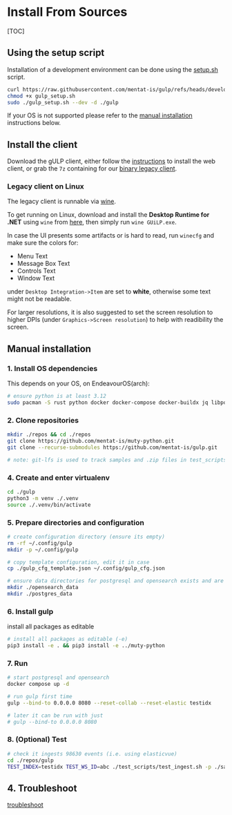 
# Install From Sources
[TOC]

## Using the setup script

Installation of a development environment can be done using the [setup.sh](https://github.com/mentat-is/gulp/blob/develop/setup.sh) script.
```bash
curl https://raw.githubusercontent.com/mentat-is/gulp/refs/heads/develop/setup.sh -o gulp_setup.sh
chmod +x gulp_setup.sh
sudo ./gulp_setup.sh --dev -d ./gulp
```

If your OS is not supported please refer to the [manual installation](<#Manual installation>) instructions below.

## Install the client

Download the gULP client, either follow the [instructions](https://github.com/mentat-is/gulpui-web/blob/master/README.md#installation) to install the web client,
or grab the `7z` containing for our [binary legacy client](https://github.com/mentat-is/gulp/releases/download/legacy/GUiLP_legacy_bin.7z).

### Legacy client on Linux

The legacy client is runnable via [wine](https://winehq.org).

To get running on Linux, download and install the **Desktop Runtime for .NET** using `wine` from [here](https://dotnet.microsoft.com/en-us/download/dotnet/6.0),
then simply run `wine GUiLP.exe`.

In case the UI presents some artifacts or is hard to read, run `winecfg` and make sure the colors for:

- Menu Text
- Message Box Text
- Controls Text
- Window Text

under `Desktop Integration->Item` are set to **white**, otherwise some text might not be readable.

For larger resolutions, it is also suggested to set the screen resolution to higher DPIs (under `Graphics->Screen resolution`) to help with readibility the screen.


## Manual installation

### 1. Install OS dependencies

This depends on your OS, on EndeavourOS(arch):

~~~bash
# ensure python is at least 3.12
sudo pacman -S rust python docker docker-compose docker-buildx jq libpqxx git-lfs
~~~

### 2. Clone repositories

~~~bash
mkdir ./repos && cd ./repos
git clone https://github.com/mentat-is/muty-python.git
git clone --recurse-submodules https://github.com/mentat-is/gulp.git

# note: git-lfs is used to track samples and .zip files in test_scripts
~~~

### 4. Create and enter virtualenv

~~~bash
cd ./gulp
python3 -m venv ./.venv
source ./.venv/bin/activate
~~~

### 5. Prepare directories and configuration

~~~bash
# create configuration directory (ensure its empty)
rm -rf ~/.config/gulp
mkdir -p ~/.config/gulp

# copy template configuration, edit it in case
cp ./gulp_cfg_template.json ~/.config/gulp_cfg.json

# ensure data directories for postgresql and opensearch exists and are owned by the current user (NON ROOT)
mkdir ./opensearch_data
mkdir ./postgres_data
~~~

### 6. Install gulp

install all packages as editable

~~~bash
# install all packages as editable (-e)
pip3 install -e . && pip3 install -e ../muty-python
~~~

### 7. Run

~~~bash
# start postgresql and opensearch
docker compose up -d

# run gulp first time
gulp --bind-to 0.0.0.0 8080 --reset-collab --reset-elastic testidx

# later it can be run with just
# gulp --bind-to 0.0.0.0 8080
~~~

### 8. (Optional) Test

~~~bash
# check it ingests 98630 events (i.e. using elasticvue)
cd ./repos/gulp
TEST_INDEX=testidx TEST_WS_ID=abc ./test_scripts/test_ingest.sh -p ./samples/win_evtx
~~~

## 4. Troubleshoot

[troubleshoot](./Troubleshooting.md)
